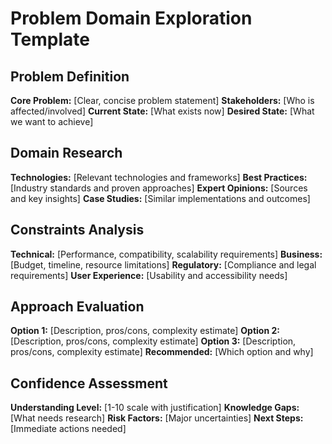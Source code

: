 # Problem Domain Exploration Template

## Problem Definition
**Core Problem:** [Clear, concise problem statement]
**Stakeholders:** [Who is affected/involved]
**Current State:** [What exists now]
**Desired State:** [What we want to achieve]

## Domain Research
**Technologies:** [Relevant technologies and frameworks]
**Best Practices:** [Industry standards and proven approaches]
**Expert Opinions:** [Sources and key insights]
**Case Studies:** [Similar implementations and outcomes]

## Constraints Analysis
**Technical:** [Performance, compatibility, scalability requirements]
**Business:** [Budget, timeline, resource limitations]
**Regulatory:** [Compliance and legal requirements]
**User Experience:** [Usability and accessibility needs]

## Approach Evaluation
**Option 1:** [Description, pros/cons, complexity estimate]
**Option 2:** [Description, pros/cons, complexity estimate]
**Option 3:** [Description, pros/cons, complexity estimate]
**Recommended:** [Which option and why]

## Confidence Assessment
**Understanding Level:** [1-10 scale with justification]
**Knowledge Gaps:** [What needs research]
**Risk Factors:** [Major uncertainties]
**Next Steps:** [Immediate actions needed]
